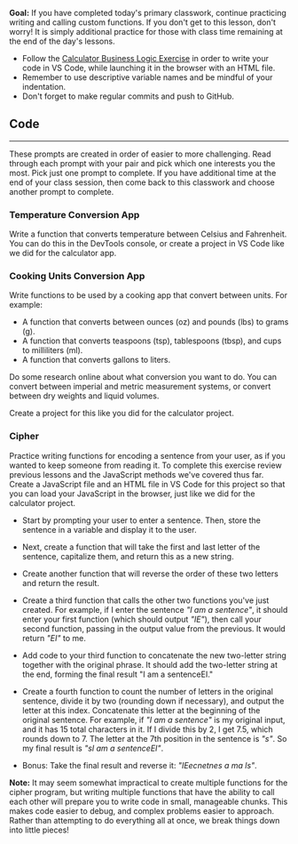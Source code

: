 **Goal:** If you have completed today's primary classwork, continue practicing writing and calling custom functions. If you don't get to this lesson, don't worry! It is simply additional practice for those with class time remaining at the end of the day's lessons.

* Follow the [Calculator Business Logic Exercise](https://www.learnhowtoprogram.com/lessons/practice-calculator-ui-and-business-logic) in order to write your code in VS Code, while launching it in the browser with an HTML file.
* Remember to use descriptive variable names and be mindful of your indentation.
* Don't forget to make regular commits and push to GitHub.

## Code
---

These prompts are created in order of easier to more challenging. Read through each prompt with your pair and pick which one interests you the most. Pick just one prompt to complete. If you have additional time at the end of your class session, then come back to this classwork and choose another prompt to complete.

### Temperature Conversion App

Write a function that converts temperature between Celsius and Fahrenheit. You can do this in the DevTools console, or create a project in VS Code like we did for the calculator app.

### Cooking Units Conversion App

Write functions to be used by a cooking app that convert between units. For example:

* A function that converts between ounces (oz) and pounds (lbs) to grams (g).
* A function that converts teaspoons (tsp), tablespoons (tbsp), and cups to milliliters (ml). 
* A function that converts gallons to liters. 

Do some research online about what conversion you want to do. You can convert between imperial and metric measurement systems, or convert between dry weights and liquid volumes. 

Create a project for this like you did for the calculator project.

### Cipher

Practice writing functions for encoding a sentence from your user, as if you wanted to keep someone from reading it. To complete this exercise review previous lessons and the JavaScript methods we've covered thus far. Create a JavaScript file and an HTML file in VS Code for this project so that you can load your JavaScript in the browser, just like we did for the calculator project.

* Start by prompting your user to enter a sentence. Then, store the sentence in a variable and display it to the user.

* Next, create a function that will take the first and last letter of the sentence, capitalize them, and return this as a new string.

* Create another function that will reverse the order of these two letters and return the result.

* Create a third function that calls the other two functions you've just created. For example, if I enter the sentence _"I am a sentence"_, it should enter your first function (which should output _"IE"_),  then call your second function, passing in the output value from the previous. It would return _"EI"_ to me.

* Add code to your third function to concatenate the new two-letter string together with the original phrase. It should add the two-letter string at the end, forming the final result "I am a sentenceEI."

* Create a fourth function to count the number of letters in the original sentence, divide it by two (rounding down if necessary), and output the letter at this index. Concatenate this letter at the beginning of the original sentence.  For example, if _"I am a sentence"_ is my original input, and it has 15 total characters in it. If I divide this by 2, I get 7.5, which rounds down to 7. The letter at the 7th position in the sentence is _"s"_. So my final result is _"sI am a sentenceEI"_.

* Bonus: Take the final result and reverse it: _"IEecnetnes a ma ls"_.

**Note:** It may seem somewhat impractical to create multiple functions for the cipher program, but writing multiple functions that have the ability to call each other will prepare you to write code in small, manageable chunks. This makes code easier to debug, and complex problems easier to approach. Rather than attempting to do everything all at once, we break things down into little pieces!
